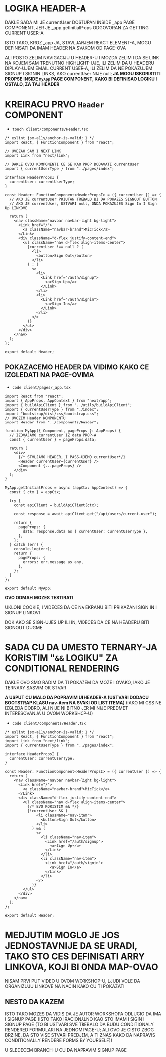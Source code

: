 # LOGIKA HEADER-A

DAKLE SADA MI JE currentUser DOSTUPAN INSIDE _app PAGE COMPONENT, JER JE _app.getInitialProps ODGOVORAN ZA GETTING CURRENT USER-A

ISTO TAKO, KROZ _app JA, STAVLJANJEM REACT ELEMENT-A, MOGU DEFINISATI DA IMAM HEADER NA SVAKOM OD PAGE-OVA

ALI POSTO ZELIM NAVIGACIJU U HEADER-U I MOZDA ZELIM I DA SE LINK NA KOJEM SAM TRENUTNO HIGHLIGHT-UJE, ILI ZELIM DA U HEADERU DIPLAY-UJEM EMAIL CURRENT USER-A, ILI ZELIM DA NE POKAZUJEM SIGNUP I SIGNIN LINKS, AKO currentUser NIJE null; **JA MOGU ISKORISTITI PROPSE INSIDE `MyApp` PAGE COMPONENT, KAKO BI DEFINISAO LOGIKU I OSTALO, ZA TAJ HEADER**

# KREIRACU PRVO `Header` COMPONENT

- `touch client/components/Header.tsx`

```tsx
/* eslint jsx-a11y/anchor-is-valid: 1 */
import React, { FunctionComponent } from "react";

// UVEZAO SAM I NEXT LINK
import Link from "next/link";

// DAKLE OVOJ KOMPONENTI CE SE KAO PROP DODAVATI currentUser
import { currentUserType } from "../pages/index";

interface HeaderPropsI {
  currentUser: currentUserType;
}

const Header: FunctionComponent<HeaderPropsI> = ({ currentUser }) => {
  // AKO JE currentUser PRIUTAN TREBALO BI DA POKAZES SIGNOUT BUTTON
  // AKO JE currentUser, USTVARI null, ONDA POKAZUJES Sign In I Sign Up LINKOVE

  return (
    <nav className="navbar navbar-light bg-light">
      <Link href="/">
        <a className="navbar-brand">MicTick</a>
      </Link>
      <div className="d-flex justify-content-end">
        <ul className="nav d-flex align-items-center">
          {currentUser !== null ? (
            <li>
              <button>Sign Out</button>
            </li>
          ) : (
            <>
              <li>
                <Link href="/auth/signup">
                  <a>Sign Up</a>
                </Link>
              </li>
              <li>
                <Link href="/auth/signin">
                  <a>Sign In</a>
                </Link>
              </li>
            </>
          )}
        </ul>
      </div>
    </nav>
  );
};

export default Header;
```

## POKAZACEMO HEADER DA VIDIMO KAKO CE IZGLEDATI NA PAGE-OVIMA

- `code client/pages/_app.tsx`

```tsx
import React from "react";
import { AppProps, AppContext } from "next/app";
import { buildApiClient } from "../utils/buildApiClient";
import { currentUserType } from "./index";
import "bootstrap/dist/css/bootstrap.css";
// UVOZIM Header KOMPONENTU
import Header from "../components/Header";

function MyApp({ Component, pageProps }: AppProps) {
  // IZDVAJAMO currentUser IZ data PROP-A
  const { currentUser } = pageProps.data;

  return (
    <div>
      {/* STVLJAMO HEADER, I PASS-UJEMO currentUser*/}
      <Header currentUser={currentUser} />
      <Component {...pageProps} />
    </div>
  );
}

MyApp.getInitialProps = async (appCtx: AppContext) => {
  const { ctx } = appCtx;

  try {
    const apiClient = buildApiClient(ctx);

    const response = await apiClient.get("/api/users/current-user");

    return {
      pageProps: {
        data: response.data as { currentUser: currentUserType },
      },
    };
  } catch (err) {
    console.log(err);
    return {
      pageProps: {
        errors: err.message as any,
      },
    };
  }
};

export default MyApp;
```

**OVO ODMAH MOZES TESTIRATI**

UKLONI COOKIE, I VIDECES DA CE NA EKRANU BITI PRIKAZANI SIGN IN I SIGNUP LINKOVI

DOK AKO SE SIGN-UJES UP ILI IN, VIDECES DA CE NA HEADERU BITI SIGNOUT DUGME

# SADA CU DA UMESTO TERNARY-JA KORISTIM "`&&` LOGIKU" ZA CONDITIONAL RENDERING

DAKLE OVO SMO RADIM DA TI POKAZEM DA MOZE I OVAKO, IAKO JE TERNARY SASVIM OK STVAR

**A USPUT CU MALO DA POPRAVIM UI HEADER-A (USTVARI DODACU BOOTSTRAP KLASU nav-item NA SVAKI OD LIST ITEMA)** (IAKO MI CSS NE IZGLEDA DOBRO, ALI NIJE NI BITNO JER MI NIJE PREDMET INTERESOVANJA U OVOM WORKSHOP-U)

- `code client/components/Header.tsx`

```tsx
/* eslint jsx-a11y/anchor-is-valid: 1 */
import React, { FunctionComponent } from "react";
import Link from "next/link";
import { currentUserType } from "../pages/index";

interface HeaderPropsI {
  currentUser: currentUserType;
}

const Header: FunctionComponent<HeaderPropsI> = ({ currentUser }) => {
  return (
    <nav className="navbar navbar-light bg-light">
      <Link href="/">
        <a className="navbar-brand">MicTick</a>
      </Link>
      <div className="d-flex justify-content-end">
        <ul className="nav d-flex align-items-center">
          {/* EVO KORISTIM && */}
          {!currentUser && (
              <li className="nav-item">
                <button>Sign Out</button>
              </li>
            ) && (
              <>
                <li className="nav-item">
                  <Link href="/auth/signup">
                    <a>Sign Up</a>
                  </Link>
                </li>
                <li className="nav-item">
                  <Link href="/auth/signin">
                    <a>Sign In</a>
                  </Link>
                </li>
              </>
            )}
        </ul>
      </div>
    </nav>
  );
};

export default Header;
```

# MEDJUTIM MOGLO JE JOS JEDNOSTAVNIJE DA SE URADI, TAKO STO CES DEFINISATI ARRY LINKOVA, KOJI BI ONDA MAP-OVAO

NISAM PRVI PUT VIDEO U OVOM WORKSHOP-U, LJUDI VOLE DA ORGANIZUJU LINKOVE NA NACIN KAKO CU TI POKAZATI





## NESTO DA KAZEM

ISTO TAKO MOZES DA VIDIS DA JE AUTOR WORKSHOPA ODLUCIO DA IMA I SIGNUP PAGE (ISTO TAKO IRACIONALNO KAO STO IMAM I SIGIN I SIGNUP PAGE (TO BI USTVARI SVE TREBALO DA BUDU CONDITIONALY RENDERED FORMULARI NA JEDNOM PAGE-U; ALI OVO JE CISTO ZBOG BRZINE, DA STO VISE STVARI PREDJEM, A TI ZNAS KAKO DA NAPRAVIS CONDITIONALLY RENDERE FORMS BY YOURSELF))

U SLEDECEM BRANCH-U CU DA NAPRAVIM SIGNUP PAGE

